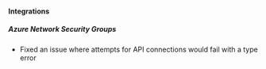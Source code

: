 
#### Integrations

##### Azure Network Security Groups

- Fixed an issue where attempts for API connections would fail with a type error
